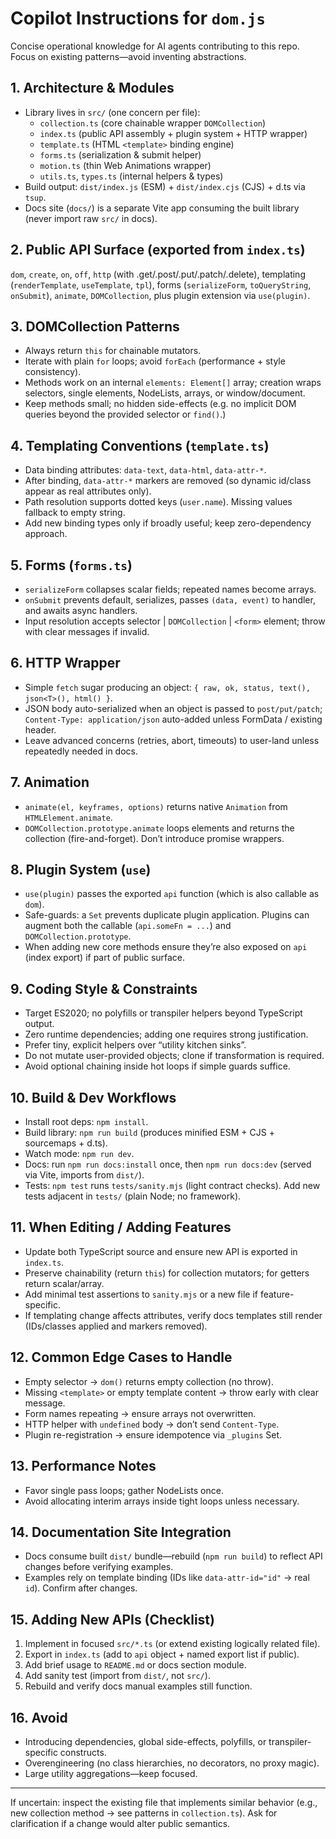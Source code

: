 # Copilot Instructions for `dom.js`

Concise operational knowledge for AI agents contributing to this repo. Focus on existing patterns—avoid inventing abstractions.

## 1. Architecture & Modules
- Library lives in `src/` (one concern per file):
	- `collection.ts` (core chainable wrapper `DOMCollection`)
	- `index.ts` (public API assembly + plugin system + HTTP wrapper)
	- `template.ts` (HTML `<template>` binding engine)
	- `forms.ts` (serialization & submit helper)
	- `motion.ts` (thin Web Animations wrapper)
	- `utils.ts`, `types.ts` (internal helpers & types)
- Build output: `dist/index.js` (ESM) + `dist/index.cjs` (CJS) + d.ts via `tsup`.
- Docs site (`docs/`) is a separate Vite app consuming the built library (never import raw `src/` in docs).

## 2. Public API Surface (exported from `index.ts`)
`dom`, `create`, `on`, `off`, `http` (with .get/.post/.put/.patch/.delete), templating (`renderTemplate`, `useTemplate`, `tpl`), forms (`serializeForm`, `toQueryString`, `onSubmit`), `animate`, `DOMCollection`, plus plugin extension via `use(plugin)`.

## 3. DOMCollection Patterns
- Always return `this` for chainable mutators.
- Iterate with plain `for` loops; avoid `forEach` (performance + style consistency).
- Methods work on an internal `elements: Element[]` array; creation wraps selectors, single elements, NodeLists, arrays, or window/document.
- Keep methods small; no hidden side-effects (e.g. no implicit DOM queries beyond the provided selector or `find()`.)

## 4. Templating Conventions (`template.ts`)
- Data binding attributes: `data-text`, `data-html`, `data-attr-*`.
- After binding, `data-attr-*` markers are removed (so dynamic id/class appear as real attributes only).
- Path resolution supports dotted keys (`user.name`). Missing values fallback to empty string.
- Add new binding types only if broadly useful; keep zero-dependency approach.

## 5. Forms (`forms.ts`)
- `serializeForm` collapses scalar fields; repeated names become arrays.
- `onSubmit` prevents default, serializes, passes `(data, event)` to handler, and awaits async handlers.
- Input resolution accepts selector | `DOMCollection` | `<form>` element; throw with clear messages if invalid.

## 6. HTTP Wrapper
- Simple `fetch` sugar producing an object: `{ raw, ok, status, text(), json<T>(), html() }`.
- JSON body auto-serialized when an object is passed to `post/put/patch`; `Content-Type: application/json` auto-added unless FormData / existing header.
- Leave advanced concerns (retries, abort, timeouts) to user-land unless repeatedly needed in docs.

## 7. Animation
- `animate(el, keyframes, options)` returns native `Animation` from `HTMLElement.animate`.
- `DOMCollection.prototype.animate` loops elements and returns the collection (fire-and-forget). Don’t introduce promise wrappers.

## 8. Plugin System (`use`)
- `use(plugin)` passes the exported `api` function (which is also callable as `dom`).
- Safe-guards: a `Set` prevents duplicate plugin application. Plugins can augment both the callable (`api.someFn = ...`) and `DOMCollection.prototype`.
- When adding new core methods ensure they’re also exposed on `api` (index export) if part of public surface.

## 9. Coding Style & Constraints
- Target ES2020; no polyfills or transpiler helpers beyond TypeScript output.
- Zero runtime dependencies; adding one requires strong justification.
- Prefer tiny, explicit helpers over “utility kitchen sinks”.
- Do not mutate user-provided objects; clone if transformation is required.
- Avoid optional chaining inside hot loops if simple guards suffice.

## 10. Build & Dev Workflows
- Install root deps: `npm install`.
- Build library: `npm run build` (produces minified ESM + CJS + sourcemaps + d.ts).
- Watch mode: `npm run dev`.
- Docs: run `npm run docs:install` once, then `npm run docs:dev` (served via Vite, imports from `dist/`).
- Tests: `npm test` runs `tests/sanity.mjs` (light contract checks). Add new tests adjacent in `tests/` (plain Node; no framework).

## 11. When Editing / Adding Features
- Update both TypeScript source and ensure new API is exported in `index.ts`.
- Preserve chainability (return `this`) for collection mutators; for getters return scalar/array.
- Add minimal test assertions to `sanity.mjs` or a new file if feature-specific.
- If templating change affects attributes, verify docs templates still render (IDs/classes applied and markers removed).

## 12. Common Edge Cases to Handle
- Empty selector → `dom()` returns empty collection (no throw).
- Missing `<template>` or empty template content → throw early with clear message.
- Form names repeating → ensure arrays not overwritten.
- HTTP helper with `undefined` body → don’t send `Content-Type`.
- Plugin re-registration → ensure idempotence via `_plugins` Set.

## 13. Performance Notes
- Favor single pass loops; gather NodeLists once.
- Avoid allocating interim arrays inside tight loops unless necessary.

## 14. Documentation Site Integration
- Docs consume built `dist/` bundle—rebuild (`npm run build`) to reflect API changes before verifying examples.
- Examples rely on template binding (IDs like `data-attr-id="id"` -> real `id`). Confirm after changes.

## 15. Adding New APIs (Checklist)
1. Implement in focused `src/*.ts` (or extend existing logically related file).
2. Export in `index.ts` (add to `api` object + named export list if public).
3. Add brief usage to `README.md` or docs section module.
4. Add sanity test (import from `dist/`, not `src/`).
5. Rebuild and verify docs manual examples still function.

## 16. Avoid
- Introducing dependencies, global side-effects, polyfills, or transpiler-specific constructs.
- Overengineering (no class hierarchies, no decorators, no proxy magic).
- Large utility aggregations—keep focused.

---

If uncertain: inspect the existing file that implements similar behavior (e.g., new collection method → see patterns in `collection.ts`). Ask for clarification if a change would alter public semantics.
